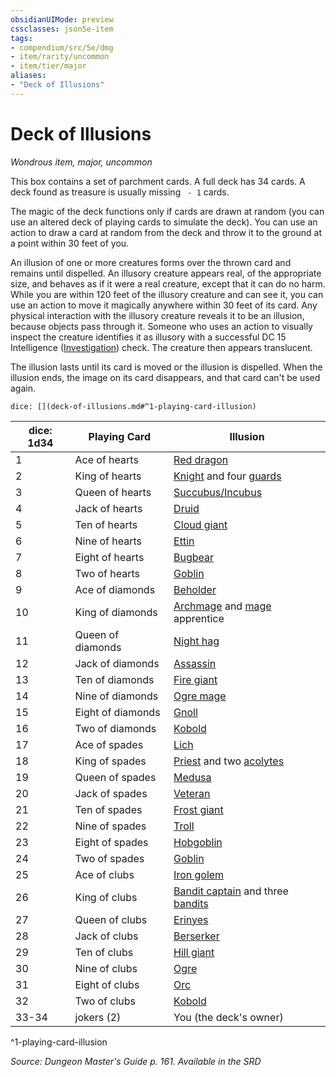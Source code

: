 ```yaml
---
obsidianUIMode: preview
cssclasses: json5e-item
tags:
- compendium/src/5e/dmg
- item/rarity/uncommon
- item/tier/major
aliases: 
- "Deck of Illusions"
---
```

# Deck of Illusions
*Wondrous item, major, uncommon*  


This box contains a set of parchment cards. A full deck has 34 cards. A deck found as treasure is usually missing ` - 1` cards.

The magic of the deck functions only if cards are drawn at random (you can use an altered deck of playing cards to simulate the deck). You can use an action to draw a card at random from the deck and throw it to the ground at a point within 30 feet of you.

An illusion of one or more creatures forms over the thrown card and remains until dispelled. An illusory creature appears real, of the appropriate size, and behaves as if it were a real creature, except that it can do no harm. While you are within 120 feet of the illusory creature and can see it, you can use an action to move it magically anywhere within 30 feet of its card. Any physical interaction with the illusory creature reveals it to be an illusion, because objects pass through it. Someone who uses an action to visually inspect the creature identifies it as illusory with a successful DC 15 Intelligence ([Investigation](Mechanics/Rules/skills.md#Investigation)) check. The creature then appears translucent.

The illusion lasts until its card is moved or the illusion is dispelled. When the illusion ends, the image on its card disappears, and that card can't be used again.

`dice: [](deck-of-illusions.md#^1-playing-card-illusion)`

| dice: 1d34 | Playing Card | Illusion |
|------------|--------------|----------|
| 1 | Ace of hearts | [Red dragon](Mechanics/bestiary/dragon/adult-red-dragon.md) |
| 2 | King of hearts | [Knight](Mechanics/bestiary/humanoid/knight.md) and four [guards](Mechanics/bestiary/humanoid/guard.md) |
| 3 | Queen of hearts | [Succubus/Incubus](Mechanics/bestiary/fiend/succubus.md) |
| 4 | Jack of hearts | [Druid](Mechanics/bestiary/humanoid/druid.md) |
| 5 | Ten of hearts | [Cloud giant](Mechanics/bestiary/giant/cloud-giant.md) |
| 6 | Nine of hearts | [Ettin](Mechanics/bestiary/giant/ettin.md) |
| 7 | Eight of hearts | [Bugbear](Mechanics/bestiary/humanoid/bugbear.md) |
| 8 | Two of hearts | [Goblin](Mechanics/bestiary/humanoid/goblin.md) |
| 9 | Ace of diamonds | [Beholder](Mechanics/bestiary/aberration/beholder.md) |
| 10 | King of diamonds | [Archmage](Mechanics/bestiary/humanoid/archmage.md) and [mage](Mechanics/bestiary/humanoid/mage.md) apprentice |
| 11 | Queen of diamonds | [Night hag](Mechanics/bestiary/fiend/night-hag.md) |
| 12 | Jack of diamonds | [Assassin](Mechanics/bestiary/humanoid/assassin.md) |
| 13 | Ten of diamonds | [Fire giant](Mechanics/bestiary/giant/fire-giant.md) |
| 14 | Nine of diamonds | [Ogre mage](Mechanics/bestiary/giant/oni.md) |
| 15 | Eight of diamonds | [Gnoll](Mechanics/bestiary/humanoid/gnoll.md) |
| 16 | Two of diamonds | [Kobold](Mechanics/bestiary/humanoid/kobold.md) |
| 17 | Ace of spades | [Lich](Mechanics/bestiary/undead/lich.md) |
| 18 | King of spades | [Priest](Mechanics/bestiary/humanoid/priest.md) and two [acolytes](Mechanics/bestiary/humanoid/acolyte.md) |
| 19 | Queen of spades | [Medusa](Mechanics/bestiary/monstrosity/medusa.md) |
| 20 | Jack of spades | [Veteran](Mechanics/bestiary/humanoid/veteran.md) |
| 21 | Ten of spades | [Frost giant](Mechanics/bestiary/giant/frost-giant.md) |
| 22 | Nine of spades | [Troll](Mechanics/bestiary/giant/troll.md) |
| 23 | Eight of spades | [Hobgoblin](Mechanics/bestiary/humanoid/hobgoblin.md) |
| 24 | Two of spades | [Goblin](Mechanics/bestiary/humanoid/goblin.md) |
| 25 | Ace of clubs | [Iron golem](Mechanics/bestiary/construct/iron-golem.md) |
| 26 | King of clubs | [Bandit captain](Mechanics/bestiary/humanoid/bandit-captain.md) and three [bandits](Mechanics/bestiary/humanoid/bandit.md) |
| 27 | Queen of clubs | [Erinyes](Mechanics/bestiary/fiend/erinyes.md) |
| 28 | Jack of clubs | [Berserker](Mechanics/bestiary/humanoid/berserker.md) |
| 29 | Ten of clubs | [Hill giant](Mechanics/bestiary/giant/hill-giant.md) |
| 30 | Nine of clubs | [Ogre](Mechanics/bestiary/giant/ogre.md) |
| 31 | Eight of clubs | [Orc](Mechanics/bestiary/humanoid/orc.md) |
| 32 | Two of clubs | [Kobold](Mechanics/bestiary/humanoid/kobold.md) |
| 33-34 | jokers (2) | You (the deck's owner) |
^1-playing-card-illusion

*Source: Dungeon Master's Guide p. 161. Available in the <span title='Systems Reference Document (5.1)'>SRD</span>*